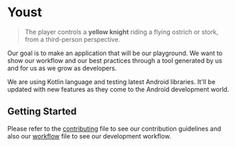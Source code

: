 # Youst

> The player controls a **yellow knight** riding a flying ostrich or stork, from a third-person perspective.

Our goal is to make an application that will be our playground. We want to show our workflow and our best practices through a tool generated by us and for us as we grow as developers.

We are using Kotlin language and testing latest Android libraries. It'll be updated with new features as they come to the Android development world.

## Getting Started

Please refer to the [contributing](./CONTRIBUTING.md) file to see our contribution guidelines and also our [workflow](./WORKFLOW.md) file to see our development workflow.